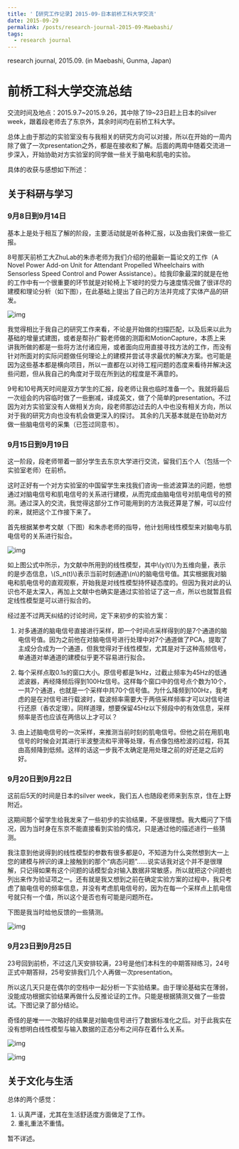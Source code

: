 ```yaml
---
title: '【研究工作记录】2015-09-日本前桥工科大学交流'
date: 2015-09-29
permalink: /posts/research-journal-2015-09-Maebashi/
tags:
  - research journal
---
```


research journal, 2015.09. (in Maebashi, Gunma, Japan)

# 前桥工科大学交流总结

交流时间及地点：2015.9.7~2015.9.26，其中除了19~23日赶上日本的silver week，跟着段老师去了东京外，其余时间均在前桥工科大学。

总体上由于那边的实验室没有与我相关的研究方向可以对接，所以在开始的一周内除了做了一次presentation之外，都是在接收和了解。后面的两周中随着交流进一步深入，开始协助对方实验室的同学做一些关于脑电和肌电的实验。

具体的收获与感想如下所述：

## 关于科研与学习

### 9月8日到9月14日

基本上是处于相互了解的阶段，主要活动就是听各种汇报，以及由我们来做一些汇报。

8号那天前桥工大ZhuLab的朱赤老师为我们介绍的他最新一篇论文的工作（A Novel Power Add-on Unit for Attendant Propelled Wheelchairs with Sensorless Speed Control and Power Assistance）。给我印象最深的就是在他的工作中有一个很重要的环节就是对轮椅上下坡时的受力与速度情况做了很详尽的建模和理论分析（如下图），在此基础上提出了自己的方法并完成了实体产品的研发。

![img](https://sunqinxuan.github.io/images/posts-research-journal-2015-09-img1.jpg)

我觉得相比于我自己的研究工作来看，不论是开始做的扫描匹配，以及后来以此为基础的增量式建图，或者是帮孙广毅老师做的测距和MotionCapture，本质上来讲我所做的都是一些将方法付诸应用，或者面向应用直接寻找方法的工作，而没有针对所面对的实际问题做任何理论上的建模并尝试寻求最优的解决方案。也可能是因为这些基本都是横向项目，所以一直都在以对待工程问题的态度来看待并解决这些问题，但从我自己的角度对于现在所到达的程度是不满意的。

9号和10号两天时间是双方学生的汇报，段老师让我也临时准备一个。我就将最后一次组会的内容临时做了一些删减，译成英文，做了个简单的presentation。不过因为对方实验室没有人做相关方向，段老师那边过去的人中也没有相关方向，所以对于我的研究方向也没有机会做更深入的探讨。
其余的几天基本就是在协助对方做一些脑电信号的采集（已签过同意书）。

### 9月15日到9月19日

这一阶段，段老师带着一部分学生去东京大学进行交流，留我们五个人（包括一个实验室老师）在前桥。

这时正好有一个对方实验室的中国留学生来找我们咨询一些滤波算法的问题，他想通过对脑电信号和肌电信号的关系进行建模，从而完成由脑电信号对肌电信号的预测。通过深入的交流，我觉得这部分工作可能用到的方法我还算是了解，可以应付的来，就把这个工作接下来了。

首先根据某参考文献（下图）和朱赤老师的指导，他计划用线性模型来对脑电与肌电信号的关系进行拟合。

![img](https://sunqinxuan.github.io/images/posts-research-journal-2015-09-img2.jpg)

如上图公式中所示，为文献中所用到的线性模型，其中\\(y(t)\\)为五维向量，表示的是步态信息，\\(S_n(t)\\)表示当前时刻通道\\(n\\)的脑电信号值。其实根据我对脑电和肌电信号的直观观察，开始我是对线性模型持怀疑态度的。但因为我对此的认识也不是太深入，再加上文献中也确实是通过实验验证了这一点，所以也就暂且假定线性模型是可以进行拟合的。

经过差不过两天纠结的讨论时间，定下来初步的实验方案：

1. 对多通道的脑电信号直接进行采样，即一个时间点采样得到的是7个通道的脑电信号值。因为之前他在对脑电信号进行处理中对7个通道做了PCA，提取了主成分合成为一个通道，但我觉得对于线性模型，尤其是对于这种高频信号，单通道对单通道的建模似乎更不容易进行拟合。

2. 每个采样点取0.1s的窗口大小。原信号都是1kHz，过截止频率为45Hz的低通滤波器，再经降频后得到100Hz信号。这样每个窗口中的信号点个数为10个，一共7个通道，也就是一个采样中共70个信号值。为什么降频到100Hz，我考虑的是在对信号进行载波时，载波频率需要大于两倍采样频率才可以对信号进行还原（香农定理）。同样道理，想要保留45Hz以下频段中的有效信息，采样频率是否也应该在两倍以上才可以？

3. 由上述脑电信号的一次采样，来推测当前时刻的肌电信号。但他之前在用肌电信号的时候会对其进行半波整流和平滑等处理，有点像包络检波的过程，将其由高频降到低频。这样的话这一步我不太确定是用处理之前的好还是之后的好。

### 9月20日到9月22日

这前后5天的时间是日本的silver week，我们五人也随段老师来到东京，住在上野附近。

这期间那个留学生给我发来了一些初步的实验结果，不是很理想。我大概问了下情况，因为当时身在东京不能直接看到实验的情况，只是通过他的描述进行一些猜测。

我注意到他说得到的线性模型的参数有很多都是0，不知道为什么突然想到大一上您的建模与辨识的课上接触到的那个“病态问题”……说实话我对这个并不是很理解，只记得如果有这个问题的话模型会对输入数据非常敏感，所以就把这个问题也列出来作为验证项之一。还有就是我又想到之前在确定实验方案的过程中，我只考虑了脑电信号的频率信息，并没有考虑肌电信号的，因为在每一个采样点上肌电信号就只有一个值，所以这个是否也有可能是问题所在。

下图是我当时给他反馈的一些猜测。

![img](https://sunqinxuan.github.io/images/posts-research-journal-2015-09-img3.jpg)

### 9月23日到9月25日

23号回到前桥，不过这几天安排较满，23号是他们本科生的中期答辩练习，24号正式中期答辩，25号安排我们几个人再做一次presentation。

所以这几天只是在偶尔的空档中一起分析一下实验结果。由于理论基础实在薄弱，没能成功根据实验结果再做什么反推论证的工作。只能是根据猜测又做了一些尝试。下图记录了部分结论。

奇怪的是唯一一次略好的结果是对脑电信号进行了数据标准化之后。对于此我实在没有想明白线性模型与输入数据的正态分布之间存在着什么关系。

![img](https://sunqinxuan.github.io/images/posts-research-journal-2015-09-img4.jpg)

![img](https://sunqinxuan.github.io/images/posts-research-journal-2015-09-img5.jpg)

## 关于文化与生活

总体的两个感觉：

1.	认真严谨，尤其在生活舒适度方面做足了工作。
2.	重礼重法不重情。

暂不详述。



